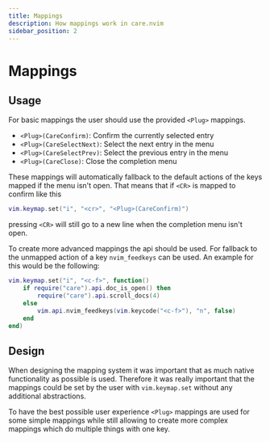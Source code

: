```yaml
---
title: Mappings
description: How mappings work in care.nvim
sidebar_position: 2
---
```


# Mappings

## Usage

For basic mappings the user should use the provided `<Plug>` mappings.

- `<Plug>(CareConfirm)`: Confirm the currently selected entry
- `<Plug>(CareSelectNext)`: Select the next entry in the menu
- `<Plug>(CareSelectPrev)`: Select the previous entry in the menu
- `<Plug>(CareClose)`: Close the completion menu

These mappings will automatically fallback to the default actions of the keys
mapped if the menu isn't open. That means that if `<CR>` is mapped to confirm
like this

```lua
vim.keymap.set("i", "<cr>", "<Plug>(CareConfirm)")
```

pressing `<CR>` will still go to a new line when the completion menu isn't open.

<!--TODO: link to api docs-->

To create more advanced mappings the api should be used. For fallback to the
unmapped action of a key `nvim_feedkeys` can be used. An example for this would
be the following:

```lua
vim.keymap.set("i", "<c-f>", function()
    if require("care").api.doc_is_open() then
        require("care").api.scroll_docs(4)
    else
        vim.api.nvim_feedkeys(vim.keycode("<c-f>"), "n", false)
    end
end)
```

## Design

When designing the mapping system it was important that as much native
functionality as possible is used. Therefore it was really important that the
mappings could be set by the user with `vim.keymap.set` without any additional
abstractions.

To have the best possible user experience `<Plug>` mappings are used for some
simple mappings while still allowing to create more complex mappings which do
multiple things with one key.
